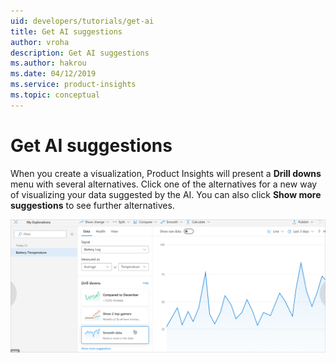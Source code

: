 ```yaml
---
uid: developers/tutorials/get-ai
title: Get AI suggestions
author: vroha
description: Get AI suggestions
ms.author: hakrou
ms.date: 04/12/2019
ms.service: product-insights
ms.topic: conceptual
---
```

# Get AI suggestions

When you create a visualization, Product Insights will present a **Drill downs** menu with several alternatives.
Click one of the alternatives for a new way of visualizing your data suggested by the AI.
You can also click **Show more suggestions** to see further alternatives.

![Get AI suggestions](get-ai.png)
